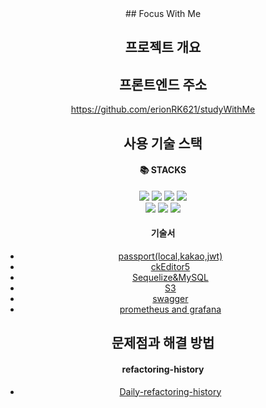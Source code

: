 <div align=center> 
## Focus With Me

## 프로젝트 개요

## 프론트엔드 주소

https://github.com/erionRK621/studyWithMe

## 사용 기술 스택

#### <div align=center> 📚 STACKS </div>

<img src="https://img.shields.io/badge/passport-0.5.0-34E27A?style=for-the-badge&logo=Passport&logoColor=white"/>
<img src="https://img.shields.io/badge/sequelize-6.8.0-52B0E7?style=for-the-badge&logo=Sequelize&logoColor=white"/>
<img src="https://img.shields.io/badge/Swagger-4.1.6-85EA2D?style=for-the-badge&logo=Swagger&logoColor=white"/>
<img src="https://img.shields.io/badge/MySQL-2.3.2-4479A1?style=for-the-badge&logo=MySQL&logoColor=white"/>
<br>
<img src="https://img.shields.io/badge/docker-3.0.0-2496ED?style=for-the-badge&logo=docker&logoColor=white"/>
<img src="https://img.shields.io/badge/prometheus-2.32.0-E6522C?style=for-the-badge&logo=prometheus&logoColor=white"/>
<img src="https://img.shields.io/badge/grafana-8.2.4-E6522C?style=for-the-badge&logo=grafana&logoColor=white"/>
<br>

#### 기술서

- [passport(local,kakao,jwt)](./doc/skill-book/passport.md)
- [ckEditor5](./doc/skill-book/ckeditor.md)
- [Sequelize&MySQL](./doc/skill-book/sequelize&mysql/sequelize&mysql.md)
- [S3](./doc/skill-book/S3.md)
- [swagger](./doc/skill-book/swagger.md)
- [prometheus and grafana](./doc/skill-book/prometheus_and_grafana/prometheus_and_grafana.md)

## 문제점과 해결 방법

#### refactoring-history

- [Daily-refactoring-history](./doc/refactoring-history)
</div>
